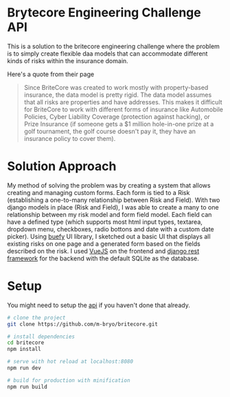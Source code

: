 # Brytecore Engineering Challenge API
This is a solution to the britecore engineering challenge where the problem is to simply create flexible daa models that can accommodate different kinds of risks within the insurance domain.

Here's a quote from their page
> Since BriteCore was created to work mostly with property-based insurance, the data model is pretty rigid. The data model assumes that all risks are properties and have addresses. This makes it difficult for BriteCore to work with different forms of insurance like Automobile Policies, Cyber Liability Coverage (protection against hacking), or Prize Insurance (if someone gets a $1 million hole-in-one prize at a golf tournament, the golf course doesn't pay it, they have an insurance policy to cover them).

# Solution Approach

My method of solving the problem was by creating a system that allows creating and managing custom forms. Each form is tied to a Risk (establishing a one-to-many relationship between Risk and Field). With two django models in place (Risk and Field), I was able to create a many to one relationship between my risk model and form field model. Each field can have a defined type (which supports most html input types, textarea, dropdown menu, checkboxes, radio bottons and date with a custom date picker).
Using [buefy](https://buefy.github.io/) UI library, I sketched out a basic UI that displays all existing risks on one page and a generated form based on the fields described on the risk. I used [VueJS](https://vuejs.org) on the frontend and [django rest framework](https://django-rest-framework.org) for the backend with the default SQLite as the database.

# Setup
You might need to setup the [api](https://github.com/m-bryo/britecore-api) if you haven't done that already.

``` bash
# clone the project
git clone https://github.com/m-bryo/britecore.git

# install dependencies
cd britecore
npm install

# serve with hot reload at localhost:8080
npm run dev

# build for production with minification
npm run build
```

